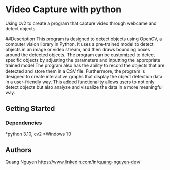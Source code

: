 # Video Capture with python
Using cv2 to create a program that capture video through webcame and detect objects.

##Description
This program is designed to detect objects using OpenCV, a computer vision library in Python. It uses a pre-trained model to detect objects in an image or video stream, and then draws bounding boxes around the detected objects. The program can be customized to detect specific objects by adjusting the parameters and inputting the appropriate trained model.The program also has the ability to record the objects that are detected and store them in a CSV file. Furthermore, the program is designed to create interactive graphs that display the object detection data in a user-friendly way. This added functionality allows users to not only detect objects but also analyze and visualize the data in a more meaningful way.

## Getting Started

### Dependencies
*python 3.10, cv2
*Windows 10

## Authors
Quang Nguyen https://www.linkedin.com/in/quang-nguyen-dev/

